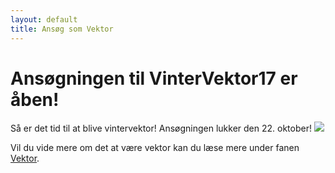 ```yaml
---
layout: default
title: Ansøg som Vektor
---
```

<h1>Ansøgningen til VinterVektor17 er åben!</h1>

<p>Så er det tid til at blive vintervektor! Ansøgningen lukker den 22. oktober!
  <a href="https://docs.google.com/forms/d/1FPSjaTFIfkd44Ehvjm6SxCSvUlCb9Vno_noVFlLz790/edit"><img src="https://blivawesome.dk/static/img/button_ansoeg-nu.png"/></a>
  
</p>

<p>Vil du vide mere om det at være vektor kan du læse mere under fanen <a href="https://blivawesome.dk/vektor.html">Vektor</a>.</p>
